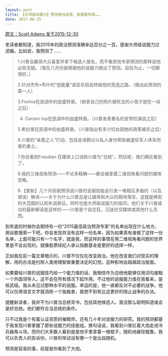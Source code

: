 ```yaml
---
layout: post
title: 【大师级说服力】预测相当容易，前提是你得……
date: 2017-06-25
---
```



 [原文：Scott Adams  发于2015-12-30][1]

老读者都知道，我2015年的政治预测准确率达百分之一百，感谢大师级说服力过滤器。比如说，我预测了……

> 1.川普会赢得大众喜爱并拿下候选人提名，而不像其他专家预测的那样说他必败无疑。（我在八月份就根据他的说服力做出了预测。目前为止，一切都很好。）
> 
> 2.针对杰布•布什的“低能量”语言杀招会终结他的竞选之路。（做出此预测的第一人）
> 
> 3.Fiorina在民调中的由盛转衰。（她拿自己的照片跟死去的小孩子放在一块之后）
> 
> 4. Carson top在民调中的由盛转衰。（川普发表著名的皮带扣演说之后）
> 
> 5.希拉里在民调中的由盛转衰。（川普指出有多少妇女因她的政策被杀之后）
> 
> 6.川普的“亲善之人”行动，包括走进群众以私人身份帮助被退伍军人体系伤害的勇士。
> 
> 7.你会看到Freudian 在媒体上口误称川普为“总统”。然后呢，我们确实看到了。
> 
> 8.我的三维视角预测——不论多精确——都会被拿着二维视角看问题的媒体忽略。
> 
> 9.【更新】几个月前我预测说川普的说服技能会引发一堆相互矛盾的（以及错误）解读——关于为什么川普总是让媒体和大众的期待落空。这就是典型的大范围的认知失调表征。同时也是大师级说服力的指印。他们关于川普成功的最新解读是这样的——川普是个自恋狂，沉迷社交媒体或其他什么东西。

到年底的时候你会期待有一份“2015最佳政治预测专家”的名单出现在什么地方。用谷歌搜索一下吧，你会发现并没有这样一份名单，因为如果真有谁做了这样一份名单，上面可能只有一个名字，就是我，而这样的事情在用二维视角看问题的世界里是不会出现的。就像股票经纪人承认指数基金是更好的选择一样。

正如我在前一篇文章暗示的，川普不仅仅在改变政治。他在改变我们对现实的理解，用的办法是扫除人类用理智做重要决定的幻觉。这种影响会超越政治层面。

如果要给川普的说服技巧给一个能力值的话，我相信作为总统他能够仅用词句废黜一个外国领导人。这不会在所有情况下起作用。不过他的说服能力值在我看来，是核武级。我从未见过那种水平的说服。幸运的是，他一直都反对不必要的战争。他可以仅用语言文字就消除一个独裁者，我想不到有比这更好的阻止战争的办法。

提醒新读者，我并不为川普当总统背书，包括其他候选人。我没那么聪明知道谁会是好总统。他们都符合当总统的条件。

只不过我是个有着认证资质的催眠师，还有几十年对说服力的研究。我的预测都基于我发现川普掌握了那些说服力的技能组。换句话说，我看到川普扛着大炮走进冷兵器角斗场，而你们大多数人看到是是他手里拿着一根棍子，随机地展现粗鲁。我可以负责人的告诉你，川普的举动没有哪一个是出自随机。

预测是容易的事，前提是你看到了大炮。

[1]: http://blog.dilbert.com/post/136261193951/ranking-the-best-political-pundits-of-2015





